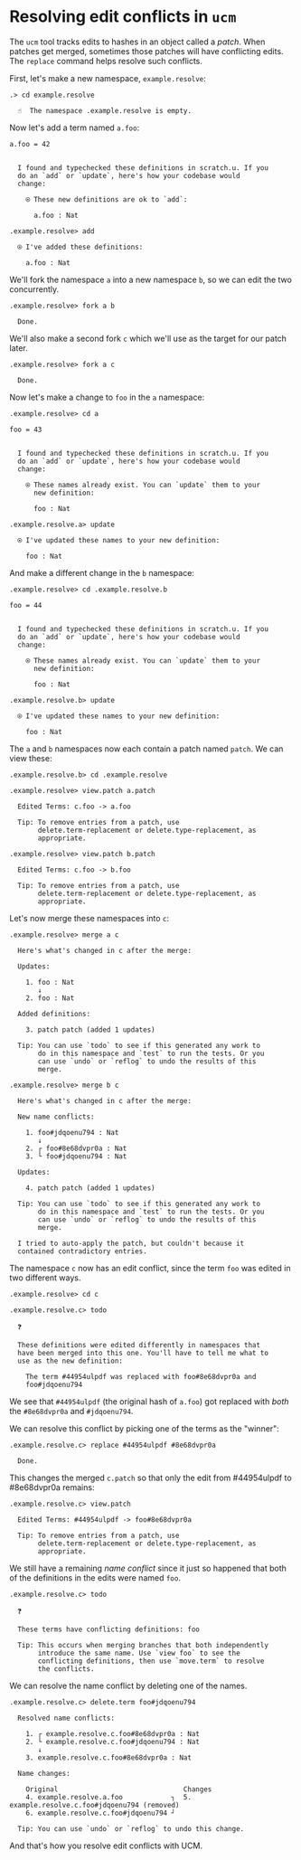 # Resolving edit conflicts in `ucm`

The `ucm` tool tracks edits to hashes in an object called a _patch_. When patches get merged, sometimes those patches will have conflicting edits. The `replace` command helps resolve such conflicts.

First, let's make a new namespace, `example.resolve`:

```ucm
.> cd example.resolve

  ☝️  The namespace .example.resolve is empty.

```
Now let's add a term named `a.foo`:

```unison
a.foo = 42
```

```ucm

  I found and typechecked these definitions in scratch.u. If you
  do an `add` or `update`, here's how your codebase would
  change:
  
    ⍟ These new definitions are ok to `add`:
    
      a.foo : Nat

```
```ucm
.example.resolve> add

  ⍟ I've added these definitions:
  
    a.foo : Nat

```
We'll fork the namespace `a` into a new namespace `b`, so we can edit the two concurrently.

```ucm
.example.resolve> fork a b

  Done.

```
We'll also make a second fork `c` which we'll use as the target for our patch later.

```ucm
.example.resolve> fork a c

  Done.

```
Now let's make a change to `foo` in the `a` namespace:

```ucm
.example.resolve> cd a

```
```unison
foo = 43
```

```ucm

  I found and typechecked these definitions in scratch.u. If you
  do an `add` or `update`, here's how your codebase would
  change:
  
    ⍟ These names already exist. You can `update` them to your
      new definition:
    
      foo : Nat

```
```ucm
.example.resolve.a> update

  ⍟ I've updated these names to your new definition:
  
    foo : Nat

```
And make a different change in the `b` namespace:

```ucm
.example.resolve> cd .example.resolve.b

```
```unison
foo = 44
```

```ucm

  I found and typechecked these definitions in scratch.u. If you
  do an `add` or `update`, here's how your codebase would
  change:
  
    ⍟ These names already exist. You can `update` them to your
      new definition:
    
      foo : Nat

```
```ucm
.example.resolve.b> update

  ⍟ I've updated these names to your new definition:
  
    foo : Nat

```
The `a` and `b` namespaces now each contain a patch named `patch`. We can view these:

```ucm
.example.resolve.b> cd .example.resolve

.example.resolve> view.patch a.patch

  Edited Terms: c.foo -> a.foo
  
  Tip: To remove entries from a patch, use
       delete.term-replacement or delete.type-replacement, as
       appropriate.

.example.resolve> view.patch b.patch

  Edited Terms: c.foo -> b.foo
  
  Tip: To remove entries from a patch, use
       delete.term-replacement or delete.type-replacement, as
       appropriate.

```
Let's now merge these namespaces into `c`:

```ucm
.example.resolve> merge a c

  Here's what's changed in c after the merge:
  
  Updates:
  
    1. foo : Nat
       ↓
    2. foo : Nat
  
  Added definitions:
  
    3. patch patch (added 1 updates)
  
  Tip: You can use `todo` to see if this generated any work to
       do in this namespace and `test` to run the tests. Or you
       can use `undo` or `reflog` to undo the results of this
       merge.

```
```ucm
.example.resolve> merge b c

  Here's what's changed in c after the merge:
  
  New name conflicts:
  
    1. foo#jdqoenu794 : Nat
       ↓
    2. ┌ foo#8e68dvpr0a : Nat
    3. └ foo#jdqoenu794 : Nat
  
  Updates:
  
    4. patch patch (added 1 updates)
  
  Tip: You can use `todo` to see if this generated any work to
       do in this namespace and `test` to run the tests. Or you
       can use `undo` or `reflog` to undo the results of this
       merge.

  I tried to auto-apply the patch, but couldn't because it
  contained contradictory entries.

```
The namespace `c` now has an edit conflict, since the term `foo` was edited in two different ways.

```ucm
.example.resolve> cd c

.example.resolve.c> todo

  ❓
  
  These definitions were edited differently in namespaces that
  have been merged into this one. You'll have to tell me what to
  use as the new definition:
  
    The term #44954ulpdf was replaced with foo#8e68dvpr0a and
    foo#jdqoenu794

```
We see that `#44954ulpdf` (the original hash of `a.foo`) got replaced with _both_ the `#8e68dvpr0a` and `#jdqoenu794`.

We can resolve this conflict by picking one of the terms as the "winner":

```ucm
.example.resolve.c> replace #44954ulpdf #8e68dvpr0a

  Done.

```
This changes the merged `c.patch` so that only the edit from #44954ulpdf to  #8e68dvpr0a remains:

```ucm
.example.resolve.c> view.patch

  Edited Terms: #44954ulpdf -> foo#8e68dvpr0a
  
  Tip: To remove entries from a patch, use
       delete.term-replacement or delete.type-replacement, as
       appropriate.

```
We still have a remaining _name conflict_ since it just so happened that both of the definitions in the edits were named `foo`.

```ucm
.example.resolve.c> todo

  ❓
  
  These terms have conflicting definitions: foo
  
  Tip: This occurs when merging branches that both independently
       introduce the same name. Use `view foo` to see the
       conflicting definitions, then use `move.term` to resolve
       the conflicts.

```
We can resolve the name conflict by deleting one of the names.

```ucm
.example.resolve.c> delete.term foo#jdqoenu794

  Resolved name conflicts:
  
    1. ┌ example.resolve.c.foo#8e68dvpr0a : Nat
    2. └ example.resolve.c.foo#jdqoenu794 : Nat
       ↓
    3. example.resolve.c.foo#8e68dvpr0a : Nat
  
  Name changes:
  
    Original                               Changes
    4. example.resolve.a.foo            ┐  5. example.resolve.c.foo#jdqoenu794 (removed)
    6. example.resolve.c.foo#jdqoenu794 ┘  
  
  Tip: You can use `undo` or `reflog` to undo this change.

```
And that's how you resolve edit conflicts with UCM.
